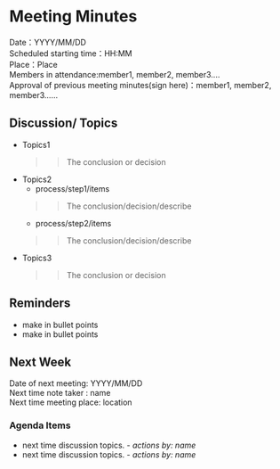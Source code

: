 # Meeting Minutes <br>
Date：YYYY/MM/DD</br>
Scheduled starting time：HH:MM</br>
Place：Place</br>
Members in attendance:member1, member2, member3....</br>
Approval of previous meeting minutes(sign here)：member1, member2, member3......</br>

## Discussion/ Topics</br>
* Topics1<br>
  >>The conclusion or decision<br>
* Topics2<br>
  * process/step1/items<br>
  >>The conclusion/decision/describe<br>
  * process/step2/items<br>
  >>The conclusion/decision/describe<br>
* Topics3<br>
  >>The conclusion or decision<br>
## Reminders<br>
  * make in bullet points<br>
  * make in bullet points<br>
## Next Week<br>
Date of next meeting: YYYY/MM/DD<br>
Next time note taker : name<br>
Next time meeting place: location<br>
### Agenda Items 
  * next time discussion topics. - *actions by: name*<br>
  * next time discussion topics. - *actions by: name*<br>

